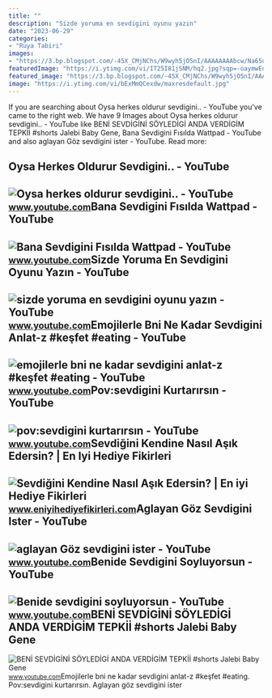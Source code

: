 ```yaml
---
title: ""
description: "Sizde yoruma en sevdigini oyunu yazın"
date: "2023-06-29"
categories:
- "Ruya Tabiri"
images:
- "https://3.bp.blogspot.com/-45X_CMjNChs/W9wyh5jO5nI/AAAAAAAAbcw/Na65qv9dvQw0dRc5pc3FKh_dB7NoD8g-gCLcBGAs/w1200-h630-p-k-no-nu/sevdigini_kendine_asik_etme_1.jpg"
featuredImage: "https://i.ytimg.com/vi/IT25I81jSNM/hq2.jpg?sqp=-oaymwEoCOADEOgC8quKqQMcGADwAQH4Ad4DgALgA4oCDAgAEAEYZSBRKEAwDw==&amp;rs=AOn4CLBBDsOwXPUToQmHgrLXzg9zxEcm5g"
featured_image: "https://3.bp.blogspot.com/-45X_CMjNChs/W9wyh5jO5nI/AAAAAAAAbcw/Na65qv9dvQw0dRc5pc3FKh_dB7NoD8g-gCLcBGAs/w1200-h630-p-k-no-nu/sevdigini_kendine_asik_etme_1.jpg"
image: "https://i.ytimg.com/vi/bExMmQCexdw/maxresdefault.jpg"
---
```


If you are searching about Oysa herkes oldurur sevdigini.. - YouTube you've came to the right web. We have 9 Images about Oysa herkes oldurur sevdigini.. - YouTube like BENİ SEVDİGİNİ SÖYLEDİGİ ANDA VERDİGİM TEPKİİ #shorts Jalebi Baby Gene, Bana Sevdigini Fısılda Wattpad - YouTube and also aglayan Göz sevdigini ister - YouTube. Read more:

Oysa Herkes Oldurur Sevdigini.. - YouTube
-----------------------------------------

 ![Oysa herkes oldurur sevdigini.. - YouTube](https://i.ytimg.com/vi/bExMmQCexdw/maxresdefault.jpg) <small>www.youtube.com</small>Bana Sevdigini Fısılda Wattpad - YouTube
----------------------------------------

 ![Bana Sevdigini Fısılda Wattpad - YouTube](https://i.ytimg.com/vi/9uOShx--Ulk/maxresdefault.jpg?sqp=-oaymwEmCIAKENAF8quKqQMa8AEB-AGkA4AC0AWKAgwIABABGGUgYChNMA8=&rs=AOn4CLCQr23xvkIQ6D_NjbsW4WI-zAOVkw) <small>www.youtube.com</small>Sizde Yoruma En Sevdigini Oyunu Yazın - YouTube
-----------------------------------------------

 ![sizde yoruma en sevdigini oyunu yazın - YouTube](https://i.ytimg.com/vi/R8zNCOSqAPs/maxres2.jpg?sqp=-oaymwEoCIAKENAF8quKqQMcGADwAQH4Ac4FgAKACooCDAgAEAEYaCBoKGgwDw==&rs=AOn4CLCqwF2Gy0FQw95imTC5WKWE5CLrSQ) <small>www.youtube.com</small>Emojilerle Bni Ne Kadar Sevdigini Anlat-z #keşfet #eating - YouTube
-------------------------------------------------------------------

 ![emojilerle bni ne kadar sevdigini anlat-z #keşfet #eating - YouTube](https://i.ytimg.com/vi/TM9tS6UhUp8/maxres2.jpg?sqp=-oaymwEoCIAKENAF8quKqQMcGADwAQH4Ac4FgAKACooCDAgAEAEYZSBPKEEwDw==&rs=AOn4CLBZdFiR5wWEfVc7sQH8S-2Q5Ggg2g) <small>www.youtube.com</small>Pov:sevdigini Kurtarırsın - YouTube
-----------------------------------

 ![pov:sevdigini kurtarırsın - YouTube](https://i.ytimg.com/vi/4anFt5IRu9s/maxresdefault.jpg?sqp=-oaymwEmCIAKENAF8quKqQMa8AEB-AH-CYAC0AWKAgwIABABGGUgXihQMA8=&rs=AOn4CLCCCH1yfoQ4qbyY4_mBt-32xF2TKw) <small>www.youtube.com</small>Sevdiğini Kendine Nasıl Aşık Edersin? | En Iyi Hediye Fikirleri
---------------------------------------------------------------

 ![Sevdiğini Kendine Nasıl Aşık Edersin? | En iyi Hediye Fikirleri](https://3.bp.blogspot.com/-45X_CMjNChs/W9wyh5jO5nI/AAAAAAAAbcw/Na65qv9dvQw0dRc5pc3FKh_dB7NoD8g-gCLcBGAs/w1200-h630-p-k-no-nu/sevdigini_kendine_asik_etme_1.jpg) <small>www.eniyihediyefikirleri.com</small>Aglayan Göz Sevdigini Ister - YouTube
-------------------------------------

 ![aglayan Göz sevdigini ister - YouTube](https://i.ytimg.com/vi/nwvuAgcJH3g/maxres2.jpg?sqp=-oaymwEoCIAKENAF8quKqQMcGADwAQH4AZQDgALQBYoCDAgAEAEYZSBcKFAwDw==&rs=AOn4CLBOdW5FRzlfQD5g6ziVAIgB_OmwTA) <small>www.youtube.com</small>Benide Sevdigini Soyluyorsun - YouTube
--------------------------------------

 ![Benide sevdigini soyluyorsun - YouTube](https://i.ytimg.com/vi/IT25I81jSNM/hq2.jpg?sqp=-oaymwEoCOADEOgC8quKqQMcGADwAQH4Ad4DgALgA4oCDAgAEAEYZSBRKEAwDw==&rs=AOn4CLBBDsOwXPUToQmHgrLXzg9zxEcm5g) <small>www.youtube.com</small>BENİ SEVDİGİNİ SÖYLEDİGİ ANDA VERDİGİM TEPKİİ #shorts Jalebi Baby Gene
----------------------------------------------------------------------

 ![BENİ SEVDİGİNİ SÖYLEDİGİ ANDA VERDİGİM TEPKİİ #shorts Jalebi Baby Gene](https://i.ytimg.com/vi/tuCeAV-f1jI/maxres2.jpg?sqp=-oaymwEoCIAKENAF8quKqQMcGADwAQH4AYwCgALgA4oCDAgAEAEYciBOKD8wDw==&rs=AOn4CLApaVjxdtKpzmg7g36Po5RHllV4mg) <small>www.youtube.com</small>Emojilerle bni ne kadar sevdigini anlat-z #keşfet #eating. Pov:sevdigini kurtarırsın. Aglayan göz sevdigini ister
